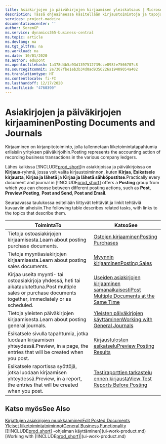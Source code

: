 ```yaml
---
title: Asiakirjojen ja päiväkirjojen kirjaamisen yleiskatsaus | Microsoft Docs
description: Tässä ohjeaiheessa käsitellään kirjaustoimintoja ja tapoja, joilla voit kirjata asiakirjat ja päiväkirjat.
services: project-madeira
documentationcenter: ''
author: SorenGP
ms.service: dynamics365-business-central
ms.topic: article
ms.devlang: na
ms.tgt_pltfrm: na
ms.workload: na
ms.date: 10/01/2020
ms.author: edupont
ms.openlocfilehash: 1a378d4b5a93d1397512739cce898fe7566707c8
ms.sourcegitcommit: 2e7307fbe1eb3b34d0ad9356226a19409054a402
ms.translationtype: HT
ms.contentlocale: fi-FI
ms.lasthandoff: 12/17/2020
ms.locfileid: "4760390"
---
```

# <a name="posting-documents-and-journals"></a><span data-ttu-id="ed541-103">Asiakirjojen ja päiväkirjojen kirjaaminen</span><span class="sxs-lookup"><span data-stu-id="ed541-103">Posting Documents and Journals</span></span>
<span data-ttu-id="ed541-104">Kirjaaminen on kirjanpitotoiminto, jolla tallennetaan liiketoimintatapahtumia erilaisiin yrityksen päiväkirjoihin.</span><span class="sxs-lookup"><span data-stu-id="ed541-104">Posting represents the accounting action of recording business transactions in the various company ledgers.</span></span>

<span data-ttu-id="ed541-105">Lähes kaikissa [!INCLUDE[prod_short](includes/prod_short.md)]in asiakirjoissa ja päiväkirjoissa on **Kirjaus**-ryhmä, jossa voit valita kirjaustoiminnon, kuten **Kirjaa**, **Esikatsele kirjausta**, **Kirjaa ja lähetä** ja **Kirjaa ja lähetä sähköpostitse**.</span><span class="sxs-lookup"><span data-stu-id="ed541-105">Practically every document and journal in [!INCLUDE[prod_short](includes/prod_short.md)] offers a **Posting** group from which you can choose between different posting actions, such as **Post**, **Preview Posting**, **Post and Send**, **Post and Email**.</span></span>

<span data-ttu-id="ed541-106">Seuraavassa taulukossa esitellään liittyvät tehtävät ja linkit tehtäviä kuvaaviin aiheisiin.</span><span class="sxs-lookup"><span data-stu-id="ed541-106">The following table describes related tasks, with links to the topics that describe them.</span></span>

| <span data-ttu-id="ed541-107">Toiminta</span><span class="sxs-lookup"><span data-stu-id="ed541-107">To</span></span> | <span data-ttu-id="ed541-108">Katso</span><span class="sxs-lookup"><span data-stu-id="ed541-108">See</span></span> |
| --- | --- |
| <span data-ttu-id="ed541-109">Tietoja ostoasiakirjojen kirjaamisesta.</span><span class="sxs-lookup"><span data-stu-id="ed541-109">Learn about posting purchase documents.</span></span> |[<span data-ttu-id="ed541-110">Ostojen kirjaaminen</span><span class="sxs-lookup"><span data-stu-id="ed541-110">Posting Purchases</span></span>](ui-post-purchases.md) |
| <span data-ttu-id="ed541-111">Tietoja myyntiasiakirjojen kirjaamisesta.</span><span class="sxs-lookup"><span data-stu-id="ed541-111">Learn about posting sales documents.</span></span> |[<span data-ttu-id="ed541-112">Myynnin kirjaaminen</span><span class="sxs-lookup"><span data-stu-id="ed541-112">Posting Sales</span></span>](ui-post-sales.md) |
| <span data-ttu-id="ed541-113">Kirjaa useita myynti- tai ostoasiakirjoja yhdessä, heti tai aikataulutettuna.</span><span class="sxs-lookup"><span data-stu-id="ed541-113">Post multiple sales or purchase documents together, immediately or as scheduled.</span></span>|[<span data-ttu-id="ed541-114">Useiden asiakirjojen kirjaaminen samanaikaisesti</span><span class="sxs-lookup"><span data-stu-id="ed541-114">Post Multiple Documents at the Same Time</span></span>](ui-batch-posting.md)|
| <span data-ttu-id="ed541-115">Tietoja yleisten päiväkirjojen kirjaamisesta.</span><span class="sxs-lookup"><span data-stu-id="ed541-115">Learn about posting general journals.</span></span> |[<span data-ttu-id="ed541-116">Yleisten päiväkirjojen käyttäminen</span><span class="sxs-lookup"><span data-stu-id="ed541-116">Working with General Journals</span></span>](ui-work-general-journals.md) |
| <span data-ttu-id="ed541-117">Esikatsele sivulla tapahtumia, jotka luodaan kirjaamisen yhteydessä.</span><span class="sxs-lookup"><span data-stu-id="ed541-117">Preview, in a page, the entries that will be created when you post.</span></span> |[<span data-ttu-id="ed541-118">Kirjaustulosten esikatselu</span><span class="sxs-lookup"><span data-stu-id="ed541-118">Preview Posting Results</span></span>](ui-how-preview-post-results.md) |
| <span data-ttu-id="ed541-119">Esikatsele raportissa syöttöjä, jotka luodaan kirjaamisen yhteydessä.</span><span class="sxs-lookup"><span data-stu-id="ed541-119">Preview, in a report, the entries that will be created when you post.</span></span> |[<span data-ttu-id="ed541-120">Testiraporttien tarkastelu ennen kirjausta</span><span class="sxs-lookup"><span data-stu-id="ed541-120">View Test Reports Before Posting</span></span>](ui-how-view-test-reports-posting.md) |

## <a name="see-also"></a><span data-ttu-id="ed541-121">Katso myös</span><span class="sxs-lookup"><span data-stu-id="ed541-121">See Also</span></span>
[<span data-ttu-id="ed541-122">Kirjattujen asiakirjojen muokkaaminen</span><span class="sxs-lookup"><span data-stu-id="ed541-122">Edit Posted Documents</span></span>](across-edit-posted-document.md)  
[<span data-ttu-id="ed541-123">Yleiset liiketoimintatoiminnot</span><span class="sxs-lookup"><span data-stu-id="ed541-123">General Business Functionality</span></span>](ui-across-business-areas.md)  
<span data-ttu-id="ed541-124">[[!INCLUDE[prod_short](includes/prod_short.md)] -ohjelman käyttäminen](ui-work-product.md)</span><span class="sxs-lookup"><span data-stu-id="ed541-124">[Working with [!INCLUDE[prod_short](includes/prod_short.md)]](ui-work-product.md)</span></span>
